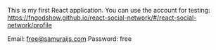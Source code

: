 This is my first React application. You can use the account for testing:
https://fngodshow.github.io/react-social-network/#/react-social-network/profile

Email: free@samuraijs.com
Password: free

